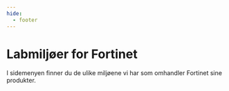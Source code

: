 ```yaml
---
hide:
  - footer
---
```

# Labmiljøer for Fortinet

I sidemenyen finner du de ulike miljøene vi har som omhandler Fortinet sine produkter.
